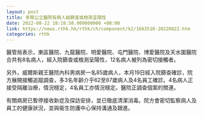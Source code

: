 ```yaml
---
layout: post
title: 多間公立醫院有病人經篩查或檢測呈陽性
date: 2022-08-22 18:18:58.000000000 +08:00
link: https://news.rthk.hk/rthk/ch/component/k2/1663510-20220822.htm
categories: rthk
---
```


醫管局表示，東區醫院、九龍醫院、明愛醫院、屯門醫院、博愛醫院及天水圍醫院合共有8名病人，經入院篩查或檢測呈陽性，12名病人被列為密切接觸者。
 
另外，威爾斯親王醫院內科男病房一名85歲病人，本月19日經入院篩查確診，院方展開接觸追蹤調查，多3名年齡介乎62至87歲病人及4名員工確診。4名病人正接受隔離治療，情況穩定，4名員工亦情況穩定。醫院正調查個案的關連。

有關病房已暫停接收新症及探訪安排，並已徹底清潔消毒。院方會密切監察病人及員工的健康狀況，並與衞生防護中心保持溝通及跟進。



　
